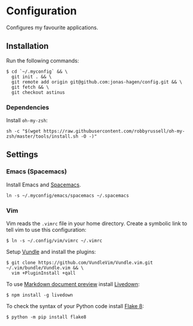 # Configuration

Configures my favourite applications.

## Installation

Run the following commands:

```shell
$ cd `~/.myconfig` && \
  git init . && \
  git remote add origin git@github.com:jonas-hagen/config.git && \
  git fetch && \
  git checkout astinus
```

### Dependencies

Install `oh-my-zsh`:

```shell
sh -c "$(wget https://raw.githubusercontent.com/robbyrussell/oh-my-zsh/master/tools/install.sh -O -)"
```

## Settings

### Emacs (Spacemacs)

Install Emacs and [Spacemacs](http://spacemacs.org).

```shell
ln -s ~/.myconfig/emacs/spacemacs ~/.spacemacs
```

### Vim

Vim reads the `.vimrc` file in your home directory.
Create a symbolic link to tell vim to use this configuration:
```shell
$ ln -s ~/.config/vim/vimrc ~/.vimrc
```

Setup [Vundle](https://github.com/VundleVim/Vundle.vim) and install the plugins:
``` shell
$ git clone https://github.com/VundleVim/Vundle.vim.git ~/.vim/bundle/Vundle.vim && \
  vim +PluginInstall +qall
```

To use [Markdown document preview](https://github.com/shime/vim-livedown) install [Livedown](https://github.com/shime/livedown):
```shell
$ npm install -g livedown
```

To check the syntax of your Python code install [Flake 8](http://flake8.pycqa.org/en/latest/):
```shell
$ python -m pip install flake8
```
